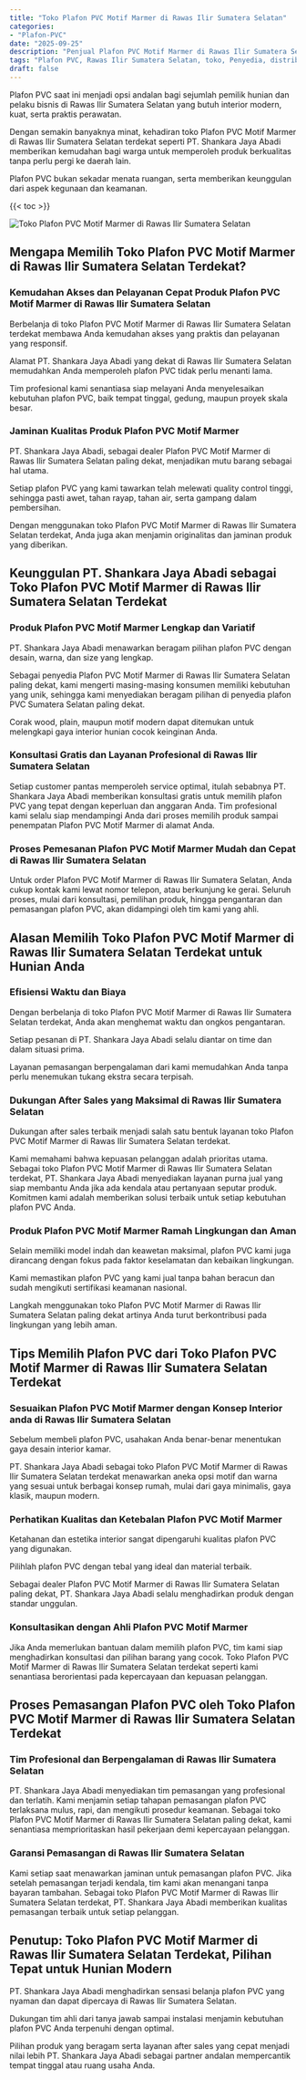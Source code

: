 ```yaml
---
title: "Toko Plafon PVC Motif Marmer di Rawas Ilir Sumatera Selatan"
categories: 
- "Plafon-PVC"
date: "2025-09-25"
description: "Penjual Plafon PVC Motif Marmer di Rawas Ilir Sumatera Selatan bagi hunian, office, serta toko. Plafon unggulan, variasi motif, variasi warna menarik, beserta jasa pemasangan oleh teknisi ahli serta garansi resmi!|Servis distribusi Plafon PVC Motif Marmer di Rawas Ilir Sumatera Selatan bagi keperluan hunian, kantor, atau ritel, beserta produk berkualitas dan pemasangan oleh tenaga ahli berpengalaman serta jaminan resmi.|Pilihan Plafon PVC Motif Marmer di Rawas Ilir Sumatera Selatan yang andal bagi tempat tinggal, kantor, serta toko, dengan plafon unggulan dan penempatan ditangani oleh tim profesional dan kepastian resmi.|Penyediaan Plafon PVC Motif Marmer di Rawas Ilir Sumatera Selatan bagi rumah, perkantoran, dan gerai, beserta plafon berkualitas dan instalasi dikerjakan oleh teknisi profesional, disertai dengan jaminan resmi.}"
tags: "Plafon PVC, Rawas Ilir Sumatera Selatan, toko, Penyedia, distributor"
draft: false
---
```


Plafon PVC saat ini menjadi opsi andalan bagi sejumlah pemilik hunian dan pelaku bisnis di Rawas Ilir Sumatera Selatan yang butuh interior modern, kuat, serta praktis perawatan.

Dengan semakin banyaknya minat, kehadiran toko Plafon PVC Motif Marmer di Rawas Ilir Sumatera Selatan terdekat seperti PT. Shankara Jaya Abadi memberikan kemudahan bagi warga untuk memperoleh produk berkualitas tanpa perlu pergi ke daerah lain.

Plafon PVC bukan sekadar menata ruangan, serta memberikan keunggulan dari aspek kegunaan dan keamanan.

{{< toc >}}

![Toko Plafon PVC Motif Marmer di Rawas Ilir Sumatera Selatan](/images/Plafon-PVC/Toko-Plafon-PVC-Motif-Marmer-di-Rawas-Ilir-Sumatera-Selatan.png)


## Mengapa Memilih Toko Plafon PVC Motif Marmer di Rawas Ilir Sumatera Selatan Terdekat?

### Kemudahan Akses dan Pelayanan Cepat Produk Plafon PVC Motif Marmer di Rawas Ilir Sumatera Selatan

Berbelanja di toko Plafon PVC Motif Marmer di Rawas Ilir Sumatera Selatan terdekat membawa Anda kemudahan akses yang praktis dan pelayanan yang responsif.

Alamat PT. Shankara Jaya Abadi yang dekat di Rawas Ilir Sumatera Selatan memudahkan Anda memperoleh plafon PVC tidak perlu menanti lama.

Tim profesional kami senantiasa siap melayani Anda menyelesaikan kebutuhan plafon PVC, baik tempat tinggal, gedung, maupun proyek skala besar.

### Jaminan Kualitas Produk Plafon PVC Motif Marmer

PT. Shankara Jaya Abadi, sebagai dealer Plafon PVC Motif Marmer di Rawas Ilir Sumatera Selatan paling dekat, menjadikan mutu barang sebagai hal utama.

Setiap plafon PVC yang kami tawarkan telah melewati quality control tinggi, sehingga pasti awet, tahan rayap, tahan air, serta gampang dalam pembersihan.

Dengan menggunakan toko Plafon PVC Motif Marmer di Rawas Ilir Sumatera Selatan terdekat, Anda juga akan menjamin originalitas dan jaminan produk yang diberikan.

## Keunggulan PT. Shankara Jaya Abadi sebagai Toko Plafon PVC Motif Marmer di Rawas Ilir Sumatera Selatan Terdekat

### Produk Plafon PVC Motif Marmer Lengkap dan Variatif

PT. Shankara Jaya Abadi menawarkan beragam pilihan plafon PVC dengan desain, warna, dan size yang lengkap.

Sebagai penyedia Plafon PVC Motif Marmer di Rawas Ilir Sumatera Selatan paling dekat, kami mengerti masing-masing konsumen memiliki kebutuhan yang unik, sehingga kami menyediakan beragam pilihan di penyedia plafon PVC Sumatera Selatan paling dekat.

Corak wood, plain, maupun motif modern dapat ditemukan untuk melengkapi gaya interior hunian cocok keinginan Anda.

### Konsultasi Gratis dan Layanan Profesional di Rawas Ilir Sumatera Selatan

Setiap customer pantas memperoleh service optimal, itulah sebabnya PT. Shankara Jaya Abadi memberikan konsultasi gratis untuk memilih plafon PVC yang tepat dengan keperluan dan anggaran Anda. Tim profesional kami selalu siap mendampingi Anda dari proses memilih produk sampai penempatan Plafon PVC Motif Marmer di alamat Anda.

### Proses Pemesanan Plafon PVC Motif Marmer Mudah dan Cepat di Rawas Ilir Sumatera Selatan

Untuk order Plafon PVC Motif Marmer di Rawas Ilir Sumatera Selatan, Anda cukup kontak kami lewat nomor telepon, atau berkunjung ke gerai. Seluruh proses, mulai dari konsultasi, pemilihan produk, hingga pengantaran dan pemasangan plafon PVC, akan didampingi oleh tim kami yang ahli.

## Alasan Memilih Toko Plafon PVC Motif Marmer di Rawas Ilir Sumatera Selatan Terdekat untuk Hunian Anda

### Efisiensi Waktu dan Biaya

Dengan berbelanja di toko Plafon PVC Motif Marmer di Rawas Ilir Sumatera Selatan terdekat, Anda akan menghemat waktu dan ongkos pengantaran.

Setiap pesanan di PT. Shankara Jaya Abadi selalu diantar on time dan dalam situasi prima.

Layanan pemasangan berpengalaman dari kami memudahkan Anda tanpa perlu menemukan tukang ekstra secara terpisah.

### Dukungan After Sales yang Maksimal di Rawas Ilir Sumatera Selatan

Dukungan after sales terbaik menjadi salah satu bentuk layanan toko Plafon PVC Motif Marmer di Rawas Ilir Sumatera Selatan terdekat.

Kami memahami bahwa kepuasan pelanggan adalah prioritas utama. Sebagai toko Plafon PVC Motif Marmer di Rawas Ilir Sumatera Selatan terdekat, PT. Shankara Jaya Abadi menyediakan layanan purna jual yang siap membantu Anda jika ada kendala atau pertanyaan seputar produk. Komitmen kami adalah memberikan solusi terbaik untuk setiap kebutuhan plafon PVC Anda.

### Produk Plafon PVC Motif Marmer Ramah Lingkungan dan Aman

Selain memiliki model indah dan keawetan maksimal, plafon PVC kami juga dirancang dengan fokus pada faktor keselamatan dan kebaikan lingkungan.

Kami memastikan plafon PVC yang kami jual tanpa bahan beracun dan sudah mengikuti sertifikasi keamanan nasional.

Langkah menggunakan toko Plafon PVC Motif Marmer di Rawas Ilir Sumatera Selatan paling dekat artinya Anda turut berkontribusi pada lingkungan yang lebih aman.

## Tips Memilih Plafon PVC dari Toko Plafon PVC Motif Marmer di Rawas Ilir Sumatera Selatan Terdekat

### Sesuaikan Plafon PVC Motif Marmer dengan Konsep Interior anda di Rawas Ilir Sumatera Selatan

Sebelum membeli plafon PVC, usahakan Anda benar-benar menentukan gaya desain interior kamar.

PT. Shankara Jaya Abadi sebagai toko Plafon PVC Motif Marmer di Rawas Ilir Sumatera Selatan terdekat menawarkan aneka opsi motif dan warna yang sesuai untuk berbagai konsep rumah, mulai dari gaya minimalis, gaya klasik, maupun modern.

### Perhatikan Kualitas dan Ketebalan Plafon PVC Motif Marmer

Ketahanan dan estetika interior sangat dipengaruhi kualitas plafon PVC yang digunakan.

Pilihlah plafon PVC dengan tebal yang ideal dan material terbaik.

Sebagai dealer Plafon PVC Motif Marmer di Rawas Ilir Sumatera Selatan paling dekat, PT. Shankara Jaya Abadi selalu menghadirkan produk dengan standar unggulan.

### Konsultasikan dengan Ahli Plafon PVC Motif Marmer

Jika Anda memerlukan bantuan dalam memilih plafon PVC, tim kami siap menghadirkan konsultasi dan pilihan barang yang cocok. Toko Plafon PVC Motif Marmer di Rawas Ilir Sumatera Selatan terdekat seperti kami senantiasa berorientasi pada kepercayaan dan kepuasan pelanggan.

## Proses Pemasangan Plafon PVC oleh Toko Plafon PVC Motif Marmer di Rawas Ilir Sumatera Selatan Terdekat

### Tim Profesional dan Berpengalaman di Rawas Ilir Sumatera Selatan

PT. Shankara Jaya Abadi menyediakan tim pemasangan yang profesional dan terlatih. Kami menjamin setiap tahapan pemasangan plafon PVC terlaksana mulus, rapi, dan mengikuti prosedur keamanan. Sebagai toko Plafon PVC Motif Marmer di Rawas Ilir Sumatera Selatan paling dekat, kami senantiasa memprioritaskan hasil pekerjaan demi kepercayaan pelanggan.

### Garansi Pemasangan di Rawas Ilir Sumatera Selatan

Kami setiap saat menawarkan jaminan untuk pemasangan plafon PVC. Jika setelah pemasangan terjadi kendala, tim kami akan menangani tanpa bayaran tambahan. Sebagai toko Plafon PVC Motif Marmer di Rawas Ilir Sumatera Selatan terdekat, PT. Shankara Jaya Abadi memberikan kualitas pemasangan terbaik untuk setiap pelanggan.

## Penutup: Toko Plafon PVC Motif Marmer di Rawas Ilir Sumatera Selatan Terdekat, Pilihan Tepat untuk Hunian Modern

PT. Shankara Jaya Abadi menghadirkan sensasi belanja plafon PVC yang nyaman dan dapat dipercaya di Rawas Ilir Sumatera Selatan.

Dukungan tim ahli dari tanya jawab sampai instalasi menjamin kebutuhan plafon PVC Anda terpenuhi dengan optimal.

Pilihan produk yang beragam serta layanan after sales yang cepat menjadi nilai lebih PT. Shankara Jaya Abadi sebagai partner andalan mempercantik tempat tinggal atau ruang usaha Anda.